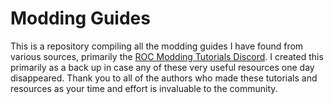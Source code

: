 # **Modding Guides**

This is a repository compiling all the modding guides I have found from various sources, primarily the [ROC Modding Tutorials Discord](). I created this primarily as a back up in case any of these very useful resources one day disappeared. Thank you to all of the authors who made these tutorials and resources as your time and effort is invaluable to the community. 
